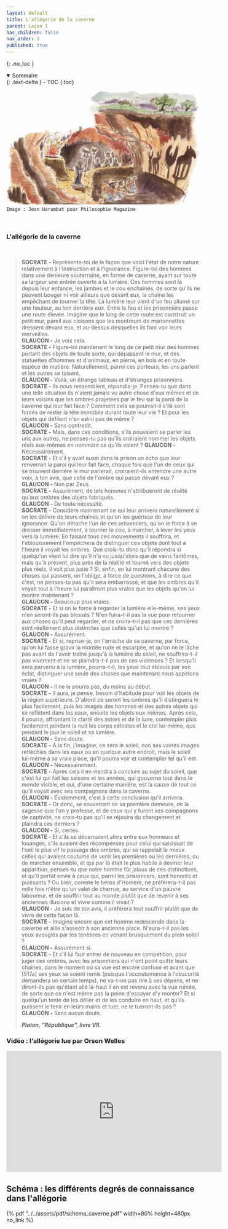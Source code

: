 ```yaml
---
layout: default
title: L'allégorie de la caverne
parent: Leçon 1
has_children: false
nav_order: 3
published: true
---
```

{: .no_toc }

<details open markdown="block">
  <summary>
    Sommaire
  </summary>
  {: .text-delta }
- TOC
{:toc}
</details>

![image_ caverne](../../assets/img/caverne-harambat.jpeg)  
``Image : Jean Harambat pour Philosophie Magazine``

<br>

### L'allégorie de la caverne

<br>

>**SOCRATE -** Représente-toi de la façon que voici l'état de notre nature relativement à l'instruction et à l'ignorance. Figure-toi des hommes dans une demeure souterraine, en forme de caverne, ayant sur toute sa largeur une entrée ouverte à la lumière. Ces hommes sont là depuis leur enfance, les jambes et le cou enchaînés, de sorte qu'ils ne peuvent bouger ni voir ailleurs que devant eux, la chaîne les empêchant de tourner la tête. La lumière leur vient d'un feu allumé sur une hauteur, au loin derrière eux. Entre le feu et les prisonniers passe une route élevée. Imagine que le long de cette route est construit un petit mur, pareil aux cloisons que les montreurs de marionnettes dressent devant eux, et au-dessus desquelles ils font voir leurs merveilles.  
**GLAUCON -** Je vois cela.  
**SOCRATE -** Figure-toi maintenant le long de ce petit mur des hommes portant des objets de toute sorte, qui dépassent le mur, et des statuettes d'hommes et d'animaux, en pierre, en bois et en toute espèce de matière. Naturellement, parmi ces porteurs, les uns parlent et les autres se taisent.  
**GLAUCON -** Voilà, un étrange tableau et d'étranges prisonniers.  
**SOCRATE -** Ils nous ressemblent, répondis-je. Penses-tu que dans une telle situation ils n'aient jamais vu autre chose d'eux mêmes et de leurs voisins que les ombres projetées par le feu sur la paroi de la caverne qui leur fait face ?
Comment cela se pourrait-il s'ils sont forcés de rester la tête immobile durant toute leur vie ?
Et pour les objets qui défilent n'en est-il pas de même ?  
**GLAUCON -** Sans contredit.  
**SOCRATE -** Mais, dans ces conditions, s'ils pouvaient se parler les uns aux autres, ne penses-tu pas qu'ils croiraient nommer les objets réels eux-mêmes en nommant ce qu'ils voient ?
**GLAUCON -** Nécessairement.  
**SOCRATE -** Et s'il y avait aussi dans la prison un écho que leur renverrait la paroi qui leur fait face, chaque fois que l'un de ceux qui se trouvent derrière le mur parlerait, croiraient-ils entendre une autre voix, à ton avis, que celle de l'ombre qui passe devant eux ?  
**GLAUCON -** Non par Zeus.  
**SOCRATE -** Assurément, de tels hommes n'attribueront de réalité qu'aux ombres des objets fabriqués.  
**GLAUCON -** De toute nécessité.  
**SOCRATE -** Considère maintenant ce qui leur arrivera naturellement si on les délivre de leurs chaînes et qu'on les guérisse de leur ignorance. Qu'on détache l'un de ces prisonniers, qu'on le force à se dresser immédiatement, à tourner le cou, à marcher, à lever les yeux vers la lumière. En faisant tous ces mouvements il souffrira, et l'éblouissement l'empêchera de distinguer ces objets dont tout à l'heure il voyait les ombres. Que crois-tu donc qu'il répondra si quelqu'un vient lui dire qu'il n'a vu jusqu'alors que de vains fantômes, mais qu'à présent, plus près de la réalité et tourné vers des objets plus réels, il voit plus juste ? Si, enfin, en lui montrant chacune des choses qui passent, on l'oblige, à force de questions, à dire ce que c'est, ne penses-tu pas qu'il sera embarrassé, et que les ombres qu'il voyait tout à l'heure lui paraîtront plus vraies que les objets qu'on lui montre maintenant ?  
**GLAUCON -** Beaucoup plus vraies.  
**SOCRATE -** Et si on le force à regarder la lumière elle-même, ses yeux n'en seront-ils pas blessés ? N'en fuira-t-il pas la vue pour retourner aux choses qu'il peut regarder, et ne croira-t-il pas que ces dernières sont réellement plus distinctes que celles qu'un lui montre ?  
**GLAUCON -** Assurément.  
**SOCRATE -** Et si, reprise-je, on l'arrache de sa caverne, par force, qu'on lui fasse gravir la montée rude et escarpée, et qu'on ne le lâche pas avant de l'avoir traîné jusqu'à la lumière du soleil, ne souffrira-t-il pas vivement et ne se plaindra-t-il pas de ces violences ? Et lorsqu'il sera parvenu à la lumière, pourra-t-il, les yeux tout éblouis par son éclat, distinguer une seule des choses que maintenant nous appelons vraies ?  
**GLAUCON -** Il ne le pourra pas, du moins au début.  
**SOCRATE -** Il aura, je pense, besoin d'habitude pour voir les objets de la région supérieure. D'abord ce seront les ombres qu'il distinguera le plus facilement, puis les images des hommes et des autres objets qui se reflètent dans les eaux, ensuite les objets eux-mêmes. Après cela, il pourra, affrontant la clarté des astres et de la lune, contempler plus facilement pendant la nuit les corps célestes et le ciel lui-même, que pendant le jour le soleil et sa lumière.  
**GLAUCON -** Sans doute.  
**SOCRATE -** À la fin, j'imagine, ce sera le soleil, non ses vaines images réfléchies dans les eaux ou en quelque autre endroit, mais le soleil lui-même à sa vraie place, qu'il pourra voir et contempler tel qu'il est.  
**GLAUCON -** Nécessairement.  
**SOCRATE -** Après cela il en viendra à conclure au sujet du soleil, que c'est lui qui fait les saisons et les années, qui gouverne tout dans le monde visible, et qui, d'une certaine manière, est la cause de tout ce qu'il voyait avec ses compagnons dans la caverne.  
**GLAUCON -** Évidemment, c'est à cette conclusion qu'il arrivera.  
**SOCRATE -** Or donc, se souvenant de sa première demeure, de la sagesse que l'on y professe, et de ceux qui y furent ses compagnons de captivité, ne crois-tu pas qu'il se réjouira du changement et plaindra ces derniers ?  
**GLAUCON -** Si, certes.  
**SOCRATE -** Et s'ils se décernaient alors entre eux honneurs et louanges, s'ils avaient des récompenses pour celui qui saisissait de l'oeil le plus vif le passage des ombres, qui se rappelait le mieux celles qui avaient coutume de venir les premières ou les dernières, ou de marcher ensemble, et qui par là était le plus habile à deviner leur apparition, penses-tu que notre homme fût jaloux de ces distinctions, et qu'il portât envie à ceux qui, parmi les prisonniers, sont honorés et puissants ? Ou bien, comme le héros d'Homère, ne préférera-t-il pas mille fois n'être qu'un valet de charrue, au service d'un pauvre laboureur, et de souffrir tout au monde plutôt que de revenir à ses anciennes illusions et vivre comme il vivait ?  
**GLAUCON -** Je suis de ton avis, il préférera tout souffrir plutôt que de vivre de cette façon là.  
**SOCRATE -** Imagine encore que cet homme redescende dans la caverne et aille s'asseoir à son ancienne place. N'aura-t-il pas les yeux aveuglés par les ténèbres en venant brusquement du plein soleil ?  
**GLAUCON -** Assurément si.  
**SOCRATE -** Et s'il lui faut entrer de nouveau en compétition, pour juger ces ombres, avec les prisonniers qui n'ont point quitté leurs chaînes, dans le moment où sa vue est encore confuse et avant que [517a] ses yeux se soient remis (puisque l'accoutumance à l'obscurité demandera un certain temps), ne va-t-on pas rire à ses dépens, et ne diront-ils pas qu'étant allé là-haut il en est revenu avec la vue ruinée, de sorte que ce n'est même pas la peine d'essayer d'y monter? Et si quelqu'un tente de les délier et de les conduire en haut, et qu'ils puissent le tenir en leurs mains et tuer, ne le tueront-ils pas ?  
**GLAUCON -** Sans aucun doute.  
>
> ***Platon, "République", livre VII.***

### Vidéo : l'allégorie lue par Orson Welles

<iframe width="560" height="315" src="https://www.youtube.com/embed/2yfePu67xoI" title="YouTube video player" frameborder="0" allow="accelerometer; autoplay; clipboard-write; encrypted-media; gyroscope; picture-in-picture; web-share" allowfullscreen></iframe>

## Schéma : les différents degrés de connaissance dans l'allégorie

{% pdf "../../assets/pdf/schema_caverne.pdf" width=80% height=480px no_link %}